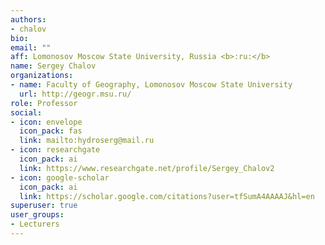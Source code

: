 ```yaml
---
authors:
- chalov
bio:
email: ""
aff: Lomonosov Moscow State University, Russia <b>:ru:</b>
name: Sergey Chalov
organizations:
- name: Faculty of Geography, Lomonosov Moscow State University
  url: http://geogr.msu.ru/
role: Professor
social:
- icon: envelope
  icon_pack: fas
  link: mailto:hydroserg@mail.ru
- icon: researchgate
  icon_pack: ai
  link: https://www.researchgate.net/profile/Sergey_Chalov2
- icon: google-scholar
  icon_pack: ai
  link: https://scholar.google.com/citations?user=tfSumA4AAAAJ&hl=en
superuser: true
user_groups:
- Lecturers
---
```

